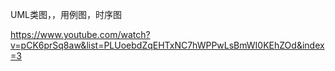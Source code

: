 

UML类图，，用例图，时序图

https://www.youtube.com/watch?v=pCK6prSq8aw&list=PLUoebdZqEHTxNC7hWPPwLsBmWI0KEhZOd&index=3